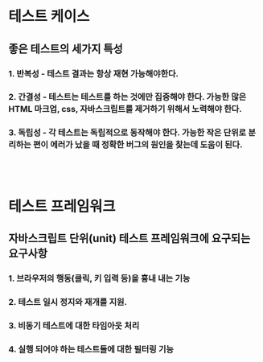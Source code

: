 # 테스트 케이스

## 좋은 테스트의 세가지 특성
### 1. 반복성 - 테스트 결과는 항상 재현 가능해야한다.
### 2. 간결성 - 테스트는 테스트를 하는 것에만 집중해야 한다. 가능한 많은 HTML 마크업, css, 자바스크립트를 제거하기 위해서 노력해야 한다. 
### 3. 독립성 - 각 테스트는 독립적으로 동작해야 한다. 가능한 작은 단위로 분리하는 편이 에러가 났을 때 정확한 버그의 원인을 찾는데 도움이 된다. 
<br /><br />

# 테스트 프레임워크

## 자바스크립트 단위(unit) 테스트 프레임워크에 요구되는 요구사항
### 1. 브라우저의 행동(클릭, 키 입력 등)을 흉내 내는 기능
### 2. 테스트 일시 정지와 재개를 지원.
### 3. 비동기 테스트에 대한 타임아웃 처리
### 4. 실행 되어야 하는 테스트들에 대한 필터링 기능


